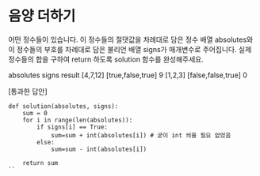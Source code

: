 # 음양 더하기
어떤 정수들이 있습니다. 이 정수들의 절댓값을 차례대로 담은 정수 배열 absolutes와 이 정수들의 부호를 차례대로 담은 불리언 배열 signs가 매개변수로 주어집니다. 실제 정수들의 합을 구하여 return 하도록 solution 함수를 완성해주세요.

absolutes	  signs	              result
[4,7,12]	  [true,false,true]	  9
[1,2,3]	    [false,false,true]	0

[통과한 답안]
```
def solution(absolutes, signs):
    sum = 0
    for i in range(len(absolutes)):
        if signs[i] == True:
            sum=sum + int(absolutes[i]) # 굳이 int 씌울 필요 없었음
        else: 
            sum=sum - int(absolutes[i])
    
    return sum
``
